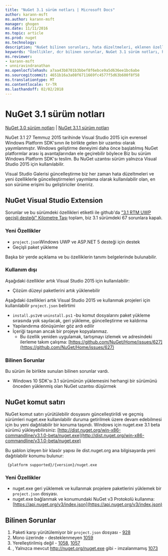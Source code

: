 ```yaml
---
title: "NuGet 3.1 sürüm notları | Microsoft Docs"
author: karann-msft
ms.author: karann-msft
manager: ghogen
ms.date: 11/11/2016
ms.topic: article
ms.prod: nuget
ms.technology: 
description: "NuGet bilinen sorunları, hata düzeltmeleri, eklenen özellikleri ve dcr dahil olmak üzere 3.1 için sürüm notları."
keywords: "Özellikler, dcr bilinen sorunlar, NuGet 3.1 sürüm notları, hata düzeltmeleri eklendi"
ms.reviewer:
- karann-msft
- unniravindranathan
ms.openlocfilehash: a7aa43b8701b3bbef8f6ebce9a5d636ee1bc6abe
ms.sourcegitcommit: 4651b16a3a08f6711669fc4577f5d63b600f8f58
ms.translationtype: MT
ms.contentlocale: tr-TR
ms.lasthandoff: 02/02/2018
---
```

# <a name="nuget-31-release-notes"></a>NuGet 3.1 sürüm notları

[NuGet 3.0 sürüm notları](../release-notes/nuget-3.0.0.md) | [NuGet 3.1.1 sürüm notları](../release-notes/nuget-3.1.1.md)

NuGet 3.1 27 Temmuz 2015 tarihinde Visual Studio 2015 için evrensel Windows Platform SDK'sının ile birlikte gelen bir uzantısı olarak yayımlanmıştır. Windows geliştirme deneyimi daha önce başlatılmış NuGet platformlar arası iş avantajlarından ele geçirebilir böylece Biz bu sürüm Windows Platform SDK'sı teslim. Bu NuGet uzantısı sürüm yalnızca Visual Studio 2015 için kullanılabilir.

Visual Studio Galerisi güncelleştirme biz her zaman hata düzeltmeleri ve yeni özelliklerle güncelleştirmeleri yayımlama olarak kullanılabilir olan, en son sürüme erişimi bu geliştiriciler öneririz.

## <a name="nuget-visual-studio-extension"></a>NuGet Visual Studio Extension

Sorunlar ve bu sürümdeki özellikleri etiketli ile github'da ["3.1 RTM UWP geçişli desteği" Kilometre Taşı](https://github.com/NuGet/Home/issues?utf8=%E2%9C%93&q=is%3Aclosed+milestone%3A%223.1+RTM+UWP+transitive+support%22+) toplam, biz 3.1 sürümdeki 67 sorunlara kapalı.

### <a name="new-features"></a>Yeni Özellikler

* `project.json`Windows UWP ve ASP.NET 5 desteği için destek
* Geçişli paket yükleme

Başka bir yerde açıklama ve bu özelliklerin tanımı belgelerinde bulunabilir.

### <a name="deprecated"></a>Kullanım dışı

Aşağıdaki özellikler artık Visual Studio 2015 için kullanılabilir:

* Çözüm düzeyi paketlerini artık yüklenebilir

Aşağıdaki özellikleri artık Visual Studio 2015 ve kullanmak projeleri için kullanılabilir `project.json` belirtimi

* `install.ps1`ve `uninstall.ps1` -bu komut dosyalarını paket yükleme sırasında yok sayılacak, geri yükleme, güncelleştirme ve kaldırma
* Yapılandırma dönüşümler göz ardı edilir
* İçeriği taşınan ancak bir projeye kopyalanmaz.
    * Bu özellik yeniden uygulamak, tartışmayı izlemek ve adresindeki ilerleme takım çalışma: [https://github.com/NuGet/Home/issues/627](https://github.com/NuGet/Home/issues/627)


### <a name="known-issues"></a>Bilinen Sorunlar

Bu sürüm ile birlikte sunulan bilinen sorunlar vardı.

* Windows 10 SDK'sı 3.1 sürümünün yüklemesini herhangi bir sürümünü önceden yüklenmiş olan NuGet uzantısı düşürmek

## <a name="nuget-command-line"></a>NuGet komut satırı

NuGet komut satırı yürütülebilir dosyasını güncelleştirildi ve geçmiş sürümleri nuget.exe kullanılabilir duruma getirilmek üzere devam edebilmesi için bu yeni dağıtılabilir bir konuma taşındı.  Windows için nuget.exe 3.1 beta sürümü yükleyebilirsiniz: [http://dist.nuget.org/win-x86-commandline/v3.1.0-beta/nuget.exe](http://dist.nuget.org/win-x86-commandline/v3.1.0-beta/nuget.exe)

Bu şablon izleyen bir klasör yapısı ile dist.nuget.org ana bilgisayarda yeni dağıtılabilir konumu bulunur:

     {platform supported}/{version}/nuget.exe

### <a name="new-features"></a>Yeni Özellikler

* nuget.exe geri yüklemek ve kullanmak projelere paketlerini yüklemek bir `project.json` dosyası.
* nuget.exe bağlanmak ve konumundaki NuGet v3 Protokolü kullanma: [https://api.nuget.org/v3/index.json](https://api.nuget.org/v3/index.json)

## <a name="known-issues"></a>Bilinen Sorunlar ##

1.    Paketi karşı yürütülemiyor bir `project.json` dosyası - [928](https://github.com/NuGet/Home/issues/928)
2.    Mono üzerinde - desteklenmeyen [1059](https://github.com/NuGet/Home/issues/1059)
3.    Yerelleştirilmiş değil - [1058](https://github.com/NuGet/Home/issues/1058), [1057](https://github.com/NuGet/Home/issues/1057)
4.    , Yalnızca mevcut http://nuget.org/nuget.exe gibi - imzalanmamış [1073](https://github.com/NuGet/Home/issues/1073)
